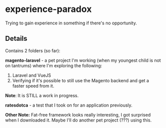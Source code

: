 # experience-paradox

Trying to gain experience in something if there's no opportunity. 

## Details
Contains 2 folders (so far):

**magento-laravel** - a pet project I'm working (when my youngest child is not on tantrums) where I'm exploring the following:
1. Laravel and VueJS 
2. Verifying if it's possible to still use the Magento backend and get a faster speed from it. 

**Note**: It is STILL a work in progress.

**ratesdotca** - a test that I took on for an application previously. 

**Other Note:**
Fat-free framework looks really interesting, I got surprised when I downloaded it. Maybe I'll do another pet project (???) using this. 
